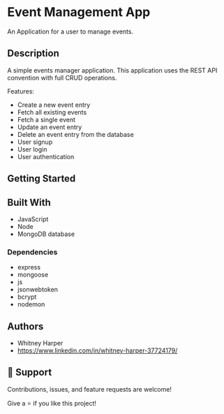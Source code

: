 # Event Management App

An Application for a user to manage events.

## Description

A simple events manager application. This application uses the REST API convention with full CRUD operations.

Features:
* Create a new event entry
* Fetch all existing events
* Fetch a single event
* Update an event entry
* Delete an event entry from the database
* User signup
* User login
* User authentication
 
## Getting Started

## Built With

- JavaScript
- Node
- MongoDB database


### Dependencies

* express
* mongoose 
* js
* jsonwebtoken
* bcrypt
* nodemon

## Authors

* Whitney Harper  
* https://www.linkedin.com/in/whitney-harper-37724179/

## 🤝 Support

Contributions, issues, and feature requests are welcome!

Give a ⭐️ if you like this project!



